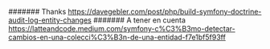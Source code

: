 ####### Thanks https://davegebler.com/post/php/build-symfony-doctrine-audit-log-entity-changes
####### A tener en cuenta https://latteandcode.medium.com/symfony-c%C3%B3mo-detectar-cambios-en-una-colecci%C3%B3n-de-una-entidad-f7e1bf5f93ff